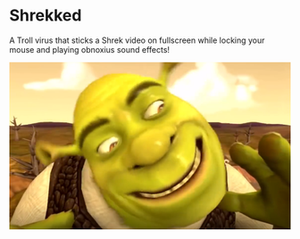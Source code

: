 # Shrekked
A Troll virus that sticks a Shrek video on fullscreen while locking your mouse and playing obnoxius sound effects!

<img src="https://github.com/astrocore-team/Shrekked/blob/main/Assets/shrek.png?raw=true" alt="Shrekked Logo" style="height: 300px; width:900px;"/>
